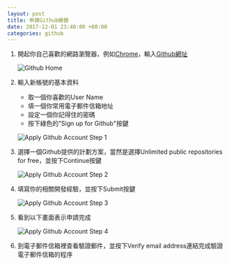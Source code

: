 ```yaml
---
layout: post
title: 申請Github帳號
date: 2017-12-01 23:40:00 +08:00
categories: github
---
```

1. 開起你自己喜歡的網路瀏覽器，例如[Chrome]，輸入[Github網址]

    ![Github Home][Github Home]

2. 輸入新帳號的基本資料
    * 取一個你喜歡的User Name
    * 填一個你常用電子郵件信箱地址
    * 設定一個你記得住的密碼
    * 按下綠色的“Sign up for Github"按鍵

    ![Apply Github Account Step 1][Apply Github Account Step 1]

3. 選擇一個Github提供的計劃方案，當然是選擇Unlimited public repositories for free，並按下Continue按鍵

    ![Apply Github Account Step 2][Apply Github Account Step 2]

4. 填寫你的相關開發經驗，並按下Submit按鍵

    ![Apply Github Account Step 3][Apply Github Account Step 3]

5. 看到以下畫面表示申請完成

    ![Apply Github Account Step 4][Apply Github Account Step 4]

6. 到電子郵件信箱裡查看驗證郵件，並按下Verify email address連結完成驗證電子郵件信箱的程序

[Chrome]: (https://www.google.com.tw/chrome/browser/desktop/index.html)
[Github網址]: (https://github.com)
[Github Home]: (/assets/images/github-home.jpg)
[Apply Github Account Step 1]: (/assets/images/github-apply-new-account-1st.jpg)
[Apply Github Account Step 2]: (/assets/images/github-apply-new-account-2nd.jpg)
[Apply Github Account Step 3]: (/assets/images/github-apply-new-account-3rd.jpg)
[Apply Github Account Step 4]: (/assets/images/github-apply-new-account-4th.jpg)

